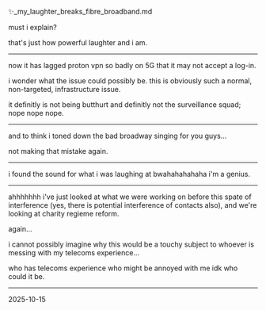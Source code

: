 ✨_my_laughter_breaks_fibre_broadband.md  

must i explain?  

that's just how powerful laughter and i am.  

---

now it has lagged proton vpn so badly on 5G that it may not accept a log-in.  

i wonder what the issue could possibly be. this is obviously such a normal, non-targeted, infrastructure issue.  

it definitly is not being butthurt and definitly not the surveillance squad; nope nope nope.  

---

and to think i toned down the bad broadway singing for you guys...  

not making that mistake again.  

---

i found the sound for what i was laughing at bwahahahahaha i'm a genius.  

---

ahhhhhhh i've just looked at what we were working on before this spate of interference (yes, there is potential interference of contacts also), and we're looking at charity regieme reform.  

again...  

i cannot possibly imagine why this would be a touchy subject to whoever is messing with my telecoms experience...  

who has telecoms experience who might be annoyed with me idk who could it be.  

---

2025-10-15
